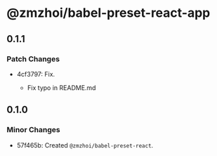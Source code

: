 # @zmzhoi/babel-preset-react-app

## 0.1.1

### Patch Changes

- 4cf3797: Fix.

  - Fix typo in README.md

## 0.1.0

### Minor Changes

- 57f465b: Created `@zmzhoi/babel-preset-react`.
